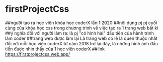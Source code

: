 # firstProjectCss
##người tạo ra
học viên khóa học coderX lần 1 2020
##nội dụng pj
pj cuối cùng của khóa học css trong chương trình về việc tạo ra 1 trang web bất kì
##ý nghĩa đối với người làm ra:
là pj "có hình hài" dầu tiên của hành trình làm coder
##trang web được làm lại
Là trang web có lẽ là quen thuộc nhất đối với mỗi học viên coderX từ năm 2018 trở lại đây, là những hình ảnh đầu tiền được nhìn thấy của 1 học viên coderX
##link
https://firstprojectcss.web.app/
